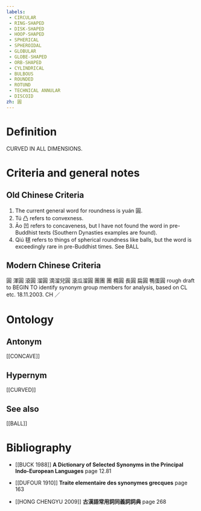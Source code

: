 ```yaml
---
labels: 
 - CIRCULAR
 - RING-SHAPED
 - DISK-SHAPED
 - HOOP-SHAPED
 - SPHERICAL
 - SPHEROIDAL
 - GLOBULAR
 - GLOBE-SHAPED
 - ORB-SHAPED
 - CYLINDRICAL
 - BULBOUS
 - ROUNDED
 - ROTUND
 - TECHNICAL ANNULAR
 - DISCOID
zh: 圓
---
```


# Definition
CURVED IN ALL DIMENSIONS.
# Criteria and general notes
## Old Chinese Criteria
1. The current general word for roundness is yuán 圓.
2. Tú 凸 refers to convexness.
3. Āo 凹 refers to concaveness, but I have not found the word in pre-Buddhist texts (Southern Dynasties examples are found).
4. Qiú 毬 refers to things of spherical roundness like balls, but the word is exceedingly rare in pre-Buddhist times. See BALL
## Modern Chinese Criteria
圓
渾圓
滾圓
溜圓
滴溜兒圓
滾瓜溜圓
團團
團
橢圓
長圓
扁圓
鴨蛋圓
rough draft to BEGIN TO identify synonym group members for analysis, based on CL etc. 18.11.2003. CH ／
# Ontology

## Antonym
[[CONCAVE]]
## Hypernym
[[CURVED]]
## See also
[[BALL]]
# Bibliography
- [[BUCK 1988]]
**A Dictionary of Selected Synonyms in the Principal Indo-European Languages** page 12.81

- [[DUFOUR 1910]]
**Traite elementaire des synonymes grecques** page 163

- [[HONG CHENGYU 2009]]
**古漢語常用詞同義詞詞典** page 268
